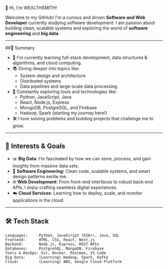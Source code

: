 👋 Hi, I'm WEALTHSMITH!

Welcome to my GitHub! I'm a curious and driven **Software and Web Developer** currently studying software development.
I am passion about building clean, scalable systems and exploring the world of **software engineering** and **big data**.

---

##🚀 Summary

- 🔭 I'm currently learning full-stack development, data structures & algorithms, and cloud computing.
- 📚 Diving deeper into topics like:
  - System design and architecture
  - Distributed systems
  - Data pipelines and large-scale data processing
- 🌱 Constantly exploring tools and technologies like:
  - Python, JavaScript, Java
  - React, Node.js, Express
  - MongoDB, PostgreSQL, and Firebase
  - Hadoop, Spark (starting my journey here!)
- 🛠 I love solving problems and building projects that challenge me to grow.

---

## 🧠 Interests & Goals

- 📊 **Big Data**: I'm fascinated by how we can store, process, and gain insights from massive data sets.
- 🧩 **Software Engineering**: Clean code, scalable systems, and smart design patterns excite me.
- 🌐 **Web Development**: From front-end interfaces to robust back-end APIs, I enjoy crafting seamless digital experiences.
- ☁️ **Cloud Services**: Learning how to deploy, scale, and monitor applications in the cloud.

---

## 🛠️ Tech Stack

```plaintext
Languages:     Python, JavaScript (ES6+), Java, SQL
Frontend:      HTML, CSS, React, Next.js
Backend:       Node.js, Express, REST APIs
Databases:     PostgreSQL, MongoDB, Firebase
Tools & DevOps: Git, Docker, Postman, VS Code
Big Data:      (Learning) Hadoop, Spark, Kafka
Cloud:         (Learning) AWS, Google Cloud Platform
